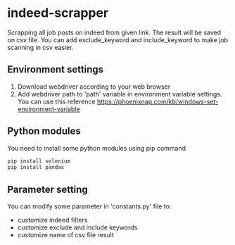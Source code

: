 # indeed-scrapper
Scrapping all job posts on indeed from given link. The result will be saved on csv file. You can add exclude_keyword and include_keyword to make job scanning in csv easier.

## Environment settings
1. Download webdriver according to your web browser 
2. Add webdriver path to 'path' variable in environment variable settings. You can use this reference https://phoenixnap.com/kb/windows-set-environment-variable

## Python modules
You need to install some python modules using pip command
``` bash
pip install selenium
pip install pandas
```

## Parameter setting
You can modify some parameter in 'constants.py' file to:
- customize indeed filters
- customize exclude and include keywords
- customize name of csv file result

